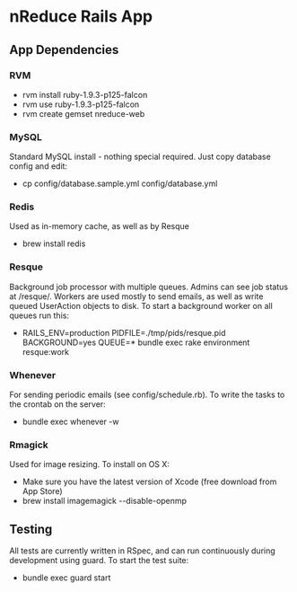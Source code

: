 # nReduce Rails App

## App Dependencies

### RVM
* rvm install ruby-1.9.3-p125-falcon
* rvm use ruby-1.9.3-p125-falcon
* rvm create gemset nreduce-web

### MySQL
Standard MySQL install - nothing special required. Just copy database config and edit:
* cp config/database.sample.yml config/database.yml

### Redis
Used as in-memory cache, as well as by Resque
* brew install redis

### Resque
Background job processor with multiple queues. Admins can see job status at /resque/. Workers are used mostly to send emails, as well as write queued UserAction objects to disk. To start a background worker on all queues run this:
* RAILS_ENV=production PIDFILE=./tmp/pids/resque.pid BACKGROUND=yes QUEUE=* bundle exec rake environment resque:work

### Whenever
For sending periodic emails (see config/schedule.rb). To write the tasks to the crontab on the server:
* bundle exec whenever -w

### Rmagick
Used for image resizing. To install on OS X:
* Make sure you have the latest version of Xcode (free download from App Store)
* brew install imagemagick --disable-openmp


## Testing
All tests are currently written in RSpec, and can run continuously during development using guard. To start the test suite:
* bundle exec guard start
